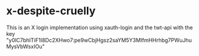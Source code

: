 # x-despite-cruelly
This is an X login implementation using xauth-login and the twt-api with the key "y0lC7bhlTiF1I8Dc2XHwo7:pe9wCbjHgsz2saYM5Y3MIfmHHrhbg7PWuJhuMysVbWsxIOu"
